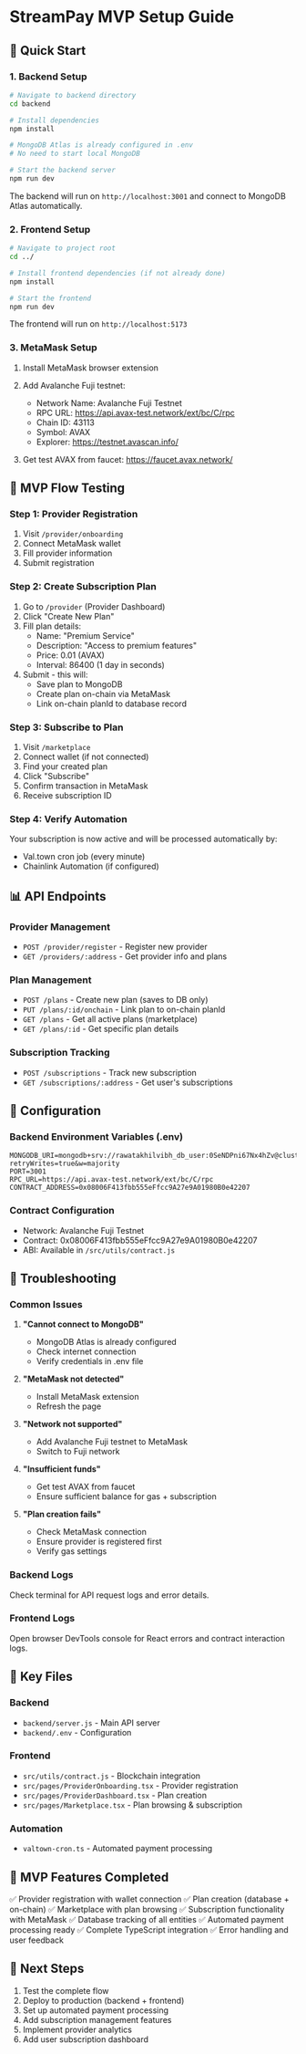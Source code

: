 # StreamPay MVP Setup Guide

## 🚀 Quick Start

### 1. Backend Setup

```bash
# Navigate to backend directory
cd backend

# Install dependencies
npm install

# MongoDB Atlas is already configured in .env
# No need to start local MongoDB

# Start the backend server
npm run dev
```

The backend will run on `http://localhost:3001` and connect to MongoDB Atlas automatically.

### 2. Frontend Setup

```bash
# Navigate to project root
cd ../

# Install frontend dependencies (if not already done)
npm install

# Start the frontend
npm run dev
```

The frontend will run on `http://localhost:5173`

### 3. MetaMask Setup

1. Install MetaMask browser extension
2. Add Avalanche Fuji testnet:
   - Network Name: Avalanche Fuji Testnet
   - RPC URL: https://api.avax-test.network/ext/bc/C/rpc
   - Chain ID: 43113
   - Symbol: AVAX
   - Explorer: https://testnet.avascan.info/

3. Get test AVAX from faucet: https://faucet.avax.network/

## 🔄 MVP Flow Testing

### Step 1: Provider Registration
1. Visit `/provider/onboarding`
2. Connect MetaMask wallet
3. Fill provider information
4. Submit registration

### Step 2: Create Subscription Plan
1. Go to `/provider` (Provider Dashboard)
2. Click "Create New Plan"
3. Fill plan details:
   - Name: "Premium Service"
   - Description: "Access to premium features"
   - Price: 0.01 (AVAX)
   - Interval: 86400 (1 day in seconds)
4. Submit - this will:
   - Save plan to MongoDB
   - Create plan on-chain via MetaMask
   - Link on-chain planId to database record

### Step 3: Subscribe to Plan
1. Visit `/marketplace`
2. Connect wallet (if not connected)
3. Find your created plan
4. Click "Subscribe"
5. Confirm transaction in MetaMask
6. Receive subscription ID

### Step 4: Verify Automation
Your subscription is now active and will be processed automatically by:
- Val.town cron job (every minute)
- Chainlink Automation (if configured)

## 📊 API Endpoints

### Provider Management
- `POST /provider/register` - Register new provider
- `GET /providers/:address` - Get provider info and plans

### Plan Management
- `POST /plans` - Create new plan (saves to DB only)
- `PUT /plans/:id/onchain` - Link plan to on-chain planId
- `GET /plans` - Get all active plans (marketplace)
- `GET /plans/:id` - Get specific plan details

### Subscription Tracking
- `POST /subscriptions` - Track new subscription
- `GET /subscriptions/:address` - Get user's subscriptions

## 🔧 Configuration

### Backend Environment Variables (.env)
```
MONGODB_URI=mongodb+srv://rawatakhilvibh_db_user:0SeNDPni67Nx4hZv@cluster0.eo7tmmj.mongodb.net/streampay?retryWrites=true&w=majority
PORT=3001
RPC_URL=https://api.avax-test.network/ext/bc/C/rpc
CONTRACT_ADDRESS=0x08006F413fbb555eFfcc9A27e9A01980B0e42207
```

### Contract Configuration
- Network: Avalanche Fuji Testnet
- Contract: 0x08006F413fbb555eFfcc9A27e9A01980B0e42207
- ABI: Available in `/src/utils/contract.js`

## 🐛 Troubleshooting

### Common Issues

1. **"Cannot connect to MongoDB"**
   - MongoDB Atlas is already configured
   - Check internet connection
   - Verify credentials in .env file

2. **"MetaMask not detected"**
   - Install MetaMask extension
   - Refresh the page

3. **"Network not supported"**
   - Add Avalanche Fuji testnet to MetaMask
   - Switch to Fuji network

4. **"Insufficient funds"**
   - Get test AVAX from faucet
   - Ensure sufficient balance for gas + subscription

5. **"Plan creation fails"**
   - Check MetaMask connection
   - Ensure provider is registered first
   - Verify gas settings

### Backend Logs
Check terminal for API request logs and error details.

### Frontend Logs
Open browser DevTools console for React errors and contract interaction logs.

## 📁 Key Files

### Backend
- `backend/server.js` - Main API server
- `backend/.env` - Configuration

### Frontend
- `src/utils/contract.js` - Blockchain integration
- `src/pages/ProviderOnboarding.tsx` - Provider registration
- `src/pages/ProviderDashboard.tsx` - Plan creation
- `src/pages/Marketplace.tsx` - Plan browsing & subscription

### Automation
- `valtown-cron.ts` - Automated payment processing

## 🎯 MVP Features Completed

✅ Provider registration with wallet connection
✅ Plan creation (database + on-chain)
✅ Marketplace with plan browsing
✅ Subscription functionality with MetaMask
✅ Database tracking of all entities
✅ Automated payment processing ready
✅ Complete TypeScript integration
✅ Error handling and user feedback

## 🚀 Next Steps

1. Test the complete flow
2. Deploy to production (backend + frontend)
3. Set up automated payment processing
4. Add subscription management features
5. Implement provider analytics
6. Add user subscription dashboard